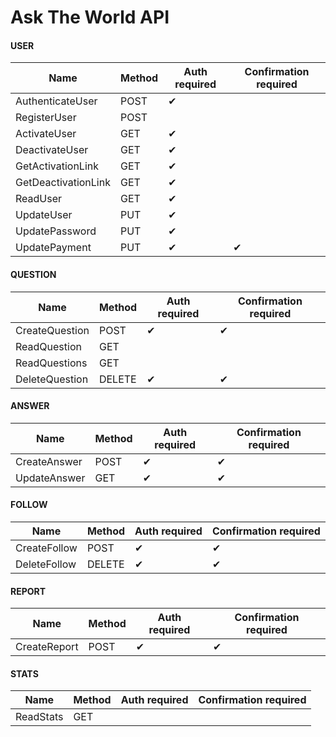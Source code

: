 # Ask The World API

#### USER

| Name | Method | Auth required | Confirmation required |
| ------ | ------ | ------ | ------ |
| AuthenticateUser | POST | ✔ ||
| RegisterUser | POST |||
| ActivateUser | GET | ✔ ||
| DeactivateUser | GET | ✔ ||
| GetActivationLink | GET | ✔ ||
| GetDeactivationLink | GET | ✔ ||
| ReadUser | GET | ✔ ||
| UpdateUser | PUT | ✔ ||
| UpdatePassword | PUT | ✔ ||
| UpdatePayment | PUT | ✔ | ✔ |

#### QUESTION

| Name | Method | Auth required | Confirmation required |
| ------ | ------ | ------ | ------ |
| CreateQuestion | POST | ✔ | ✔ |
| ReadQuestion | GET |||
| ReadQuestions | GET |||
| DeleteQuestion | DELETE | ✔ | ✔ |

#### ANSWER

| Name | Method | Auth required | Confirmation required |
| ------ | ------ | ------ | ------ |
| CreateAnswer | POST | ✔ | ✔ |
| UpdateAnswer | GET | ✔ | ✔ |

#### FOLLOW

| Name | Method | Auth required | Confirmation required |
| ------ | ------ | ------ | ------ |
| CreateFollow | POST | ✔ | ✔ |
| DeleteFollow | DELETE | ✔ | ✔ |

#### REPORT

| Name | Method | Auth required | Confirmation required |
| ------ | ------ | ------ | ------ |
| CreateReport | POST | ✔ | ✔ |

#### STATS

| Name | Method | Auth required | Confirmation required |
| ------ | ------ | ------ | ------ |
| ReadStats | GET |||
